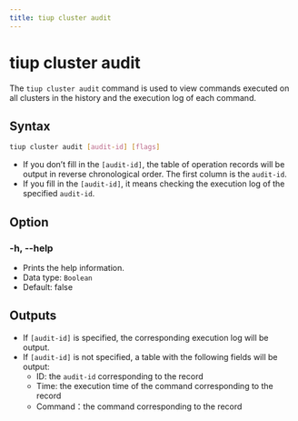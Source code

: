 ```yaml
---
title: tiup cluster audit
---
```


# tiup cluster audit

The `tiup cluster audit` command is used to view commands executed on all clusters in the history and the execution log of each command.

## Syntax

```sh
tiup cluster audit [audit-id] [flags]
```

- If you don’t fill in the `[audit-id]`, the table of operation records will be output in reverse chronological order. The first column is the `audit-id`.
- If you fill in the `[audit-id]`, it means checking the execution log of the specified `audit-id`.

## Option

### -h, --help

- Prints the help information.
- Data type: `Boolean`
- Default: false

## Outputs

- If `[audit-id]` is specified, the corresponding execution log will be output.
- If `[audit-id]` is not specified, a table with the following fields will be output:
    - ID: the `audit-id` corresponding to the record
    - Time: the execution time of the command corresponding to the record
    - Command：the command corresponding to the record